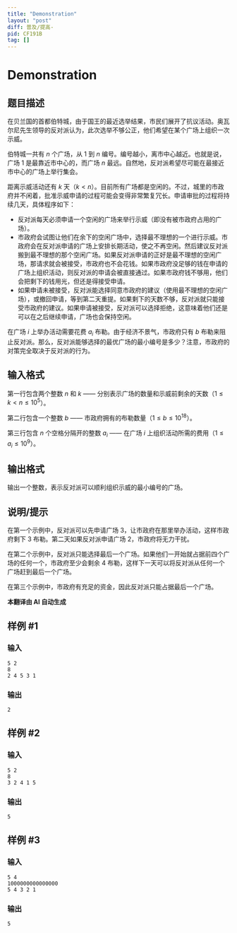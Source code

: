 ```yaml
---
title: "Demonstration"
layout: "post"
diff: 普及/提高-
pid: CF191B
tag: []
---
```


# Demonstration

## 题目描述

在贝兰国的首都伯特城，由于国王的最近选举结果，市民们展开了抗议活动。奥瓦尔尼先生领导的反对派认为，此次选举不够公正，他们希望在某个广场上组织一次示威。

伯特城一共有 $n$ 个广场，从 $1$ 到 $n$ 编号。编号越小，离市中心越近。也就是说，广场 $1$ 是最靠近市中心的，而广场 $n$ 最远。自然地，反对派希望尽可能在最接近市中心的广场上举行集会。

距离示威活动还有 $k$ 天（$k < n$）。目前所有广场都是空闲的。不过，城里的市政府并不闲着，批准示威申请的过程可能会变得非常繁复冗长。申请审批的过程将持续几天，具体程序如下：

- 反对派每天必须申请一个空闲的广场来举行示威（即没有被市政府占用的广场）。
- 市政府会试图让他们在余下的空闲广场中，选择最不理想的一个进行示威。市政府会在反对派申请的广场上安排长期活动，使之不再空闲。然后建议反对派搬到最不理想的那个空闲广场。如果反对派申请的正好是最不理想的空闲广场，那请求就会被接受，市政府也不会花钱。如果市政府没足够的钱在申请的广场上组织活动，则反对派的申请会被直接通过。如果市政府钱不够用，他们会把剩下的钱用光，但还是得接受申请。
- 如果申请未被接受，反对派能选择同意市政府的建议（使用最不理想的空闲广场），或撤回申请，等到第二天重提。如果剩下的天数不够，反对派就只能接受市政府的建议。如果申请被接受，反对派可以选择拒绝，这意味着他们还是可以在之后继续申请，广场也会保持空闲。

在广场 $i$ 上举办活动需要花费 $a_i$ 布勒。由于经济不景气，市政府只有 $b$ 布勒来阻止反对派。那么，反对派能够选择的最优广场的最小编号是多少？注意，市政府的对策完全取决于反对派的行为。

## 输入格式

第一行包含两个整数 $n$ 和 $k$ —— 分别表示广场的数量和示威前剩余的天数（$1 \leq k < n \leq 10^5$）。

第二行包含一个整数 $b$ —— 市政府拥有的布勒数量（$1 \leq b \leq 10^{18}$）。

第三行包含 $n$ 个空格分隔开的整数 $a_i$ —— 在广场 $i$ 上组织活动所需的费用（$1 \leq a_i \leq 10^9$）。

## 输出格式

输出一个整数，表示反对派可以顺利组织示威的最小编号的广场。

## 说明/提示

在第一个示例中，反对派可以先申请广场 3，让市政府在那里举办活动，这样市政府剩下 3 布勒。第二天如果反对派申请广场 2，市政府将无力干扰。

在第二个示例中，反对派只能选择最后一个广场。如果他们一开始就占据前四个广场的任何一个，市政府至少会剩余 4 布勒，这样下一天可以将反对派从任何一个广场赶到最后一个广场。

在第三个示例中，市政府有充足的资金，因此反对派只能占据最后一个广场。

 **本翻译由 AI 自动生成**

## 样例 #1

### 输入

```
5 2
8
2 4 5 3 1

```

### 输出

```
2

```

## 样例 #2

### 输入

```
5 2
8
3 2 4 1 5

```

### 输出

```
5

```

## 样例 #3

### 输入

```
5 4
1000000000000000
5 4 3 2 1

```

### 输出

```
5

```

